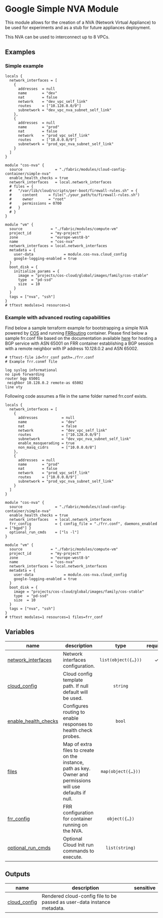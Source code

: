 # Google Simple NVA Module

This module allows for the creation of a NVA (Network Virtual Appliance) to be used for experiments and as a stub for future appliances deployment.

This NVA can be used to interconnect up to 8 VPCs.

## Examples

### Simple example

```hcl
locals {
  network_interfaces = [
    {
      addresses  = null
      name       = "dev"
      nat        = false
      network    = "dev_vpc_self_link"
      routes     = ["10.128.0.0/9"]
      subnetwork = "dev_vpc_nva_subnet_self_link"
    },
    {
      addresses  = null
      name       = "prod"
      nat        = false
      network    = "prod_vpc_self_link"
      routes     = ["10.0.0.0/9"]
      subnetwork = "prod_vpc_nva_subnet_self_link"
    }
  ]
}

module "cos-nva" {
  source               = "./fabric/modules/cloud-config-container/simple-nva"
  enable_health_checks = true
  network_interfaces   = local.network_interfaces
  # files = {
  #   "/var/lib/cloud/scripts/per-boot/firewall-rules.sh" = {
  #     content     = file("./your_path/to/firewall-rules.sh")
  #     owner       = "root"
  #     permissions = 0700
  #   }
  # }
}

module "vm" {
  source             = "./fabric/modules/compute-vm"
  project_id         = "my-project"
  zone               = "europe-west8-b"
  name               = "cos-nva"
  network_interfaces = local.network_interfaces
  metadata = {
    user-data              = module.cos-nva.cloud_config
    google-logging-enabled = true
  }
  boot_disk = {
    initialize_params = {
      image = "projects/cos-cloud/global/images/family/cos-stable"
      type  = "pd-ssd"
      size  = 10
    }
  }
  tags = ["nva", "ssh"]
}
# tftest modules=1 resources=1
```

### Example with advanced routing capabilities

Find below a sample terraform example for bootstrapping a simple NVA powered by [COS](https://cloud.google.com/container-optimized-os/docs) and running [FRRouting](https://frrouting.org/) container.
Please find below a sample frr.conf file based on the documentation available [here](https://docs.frrouting.org/en/latest/basic.html) for hosting a BGP service with ASN 65001 on FRR container establishing a BGP session with a remote neighbor with IP address 10.128.0.2 and ASN 65002.

```
# tftest-file id=frr_conf path=./frr.conf
# Example frr.conmf file

log syslog informational
no ipv6 forwarding
router bgp 65001
 neighbor 10.128.0.2 remote-as 65002
line vty
```

Following code assumes a file in the same folder named frr.conf exists. 

```hcl
locals {
  network_interfaces = [
    {
      addresses           = null
      name                = "dev"
      nat                 = false
      network             = "dev_vpc_self_link"
      routes              = ["10.128.0.0/9"]
      subnetwork          = "dev_vpc_nva_subnet_self_link"
      enable_masquerading = true
      non_masq_cidrs      = ["10.0.0.0/8"]
    },
    {
      addresses  = null
      name       = "prod"
      nat        = false
      network    = "prod_vpc_self_link"
      routes     = ["10.0.0.0/9"]
      subnetwork = "prod_vpc_nva_subnet_self_link"
    }
  ]
}

module "cos-nva" {
  source               = "./fabric/modules/cloud-config-container/simple-nva"
  enable_health_checks = true
  network_interfaces   = local.network_interfaces
  frr_config           = { config_file = "./frr.conf", daemons_enabled = ["bgpd"] }
  optional_run_cmds    = ["ls -l"]
}

module "vm" {
  source             = "./fabric/modules/compute-vm"
  project_id         = "my-project"
  zone               = "europe-west8-b"
  name               = "cos-nva"
  network_interfaces = local.network_interfaces
  metadata = {
    user-data              = module.cos-nva.cloud_config
    google-logging-enabled = true
  }
  boot_disk = {
    image = "projects/cos-cloud/global/images/family/cos-stable"
    type  = "pd-ssd"
    size  = 10
  }
  tags = ["nva", "ssh"]
}
# tftest modules=1 resources=1 files=frr_conf
```
<!-- BEGIN TFDOC -->

## Variables

| name | description | type | required | default |
|---|---|:---:|:---:|:---:|
| [network_interfaces](variables.tf#L75) | Network interfaces configuration. | <code title="list&#40;object&#40;&#123;&#10;  routes              &#61; optional&#40;list&#40;string&#41;&#41;&#10;  enable_masquerading &#61; optional&#40;bool, false&#41;&#10;  non_masq_cidrs      &#61; optional&#40;list&#40;string&#41;&#41;&#10;&#125;&#41;&#41;">list&#40;object&#40;&#123;&#8230;&#125;&#41;&#41;</code> | ✓ |  |
| [cloud_config](variables.tf#L17) | Cloud config template path. If null default will be used. | <code>string</code> |  | <code>null</code> |
| [enable_health_checks](variables.tf#L23) | Configures routing to enable responses to health check probes. | <code>bool</code> |  | <code>false</code> |
| [files](variables.tf#L29) | Map of extra files to create on the instance, path as key. Owner and permissions will use defaults if null. | <code title="map&#40;object&#40;&#123;&#10;  content     &#61; string&#10;  owner       &#61; string&#10;  permissions &#61; string&#10;&#125;&#41;&#41;">map&#40;object&#40;&#123;&#8230;&#125;&#41;&#41;</code> |  | <code>&#123;&#125;</code> |
| [frr_config](variables.tf#L39) | FRR configuration for container running on the NVA. | <code title="object&#40;&#123;&#10;  config          &#61; string&#10;  daemons_enabled &#61; optional&#40;list&#40;string&#41;&#41;&#10;&#125;&#41;">object&#40;&#123;&#8230;&#125;&#41;</code> |  | <code>null</code> |
| [optional_run_cmds](variables.tf#L84) | Optional Cloud Init run commands to execute. | <code>list&#40;string&#41;</code> |  | <code>&#91;&#93;</code> |

## Outputs

| name | description | sensitive |
|---|---|:---:|
| [cloud_config](outputs.tf#L17) | Rendered cloud-config file to be passed as user-data instance metadata. |  |

<!-- END TFDOC -->
